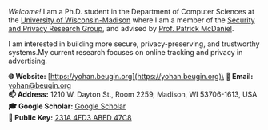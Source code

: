 _Welcome!_ I am a Ph.D. student in the Department of Computer Sciences at the
[University of Wisconsin-Madison](https://www.cs.wisc.edu/) where I am a member
of the [Security and Privacy Research Group](https://madsp.cs.wisc.edu/), and
advised by [Prof. Patrick McDaniel](http://patrickmcdaniel.org).

I am interested in building more secure, privacy-preserving, and trustworthy
systems.My current research focuses on online tracking and privacy in
advertising.

**🌐 Website:** [https://yohan.beugin.org](https://yohan.beugin.org)\
**📧 Email:** [yohan@beugin.org](mailto:yohan@beugin.org)\
**📫 Address:** 1210 W. Dayton St., Room 2259, Madison, WI 53706-1613, USA\
**🎓 Google Scholar:** [Google
Scholar](https://scholar.google.co.uk/citations?user=VkUDttAAAAAJ)\
**🔑 Public Key:** [231A 4FD3 ABED
47C8](https://keys.openpgp.org/vks/v1/by-fingerprint/6623E4C8CC4AF78966DF168C231A4FD3ABED47C8)
